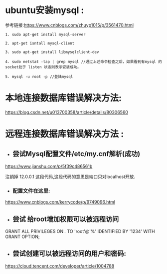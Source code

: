 # ubuntu安装mysql : 

参考链接:https://www.cnblogs.com/zhuyp1015/p/3561470.html

```
1. sudo apt-get install mysql-server

2. apt-get isntall mysql-client

3. sudo apt-get install libmysqlclient-dev

4. sudo netstat -tap | grep mysql //通过上述命令检查之后，如果看到有mysql 的socket处于 listen 状态则表示安装成功。

5. mysql -u root -p //登陆mysql
```



# 本地连接数据库错误解决方法:

 https://blog.csdn.net/u013700358/article/details/80306560

# 远程连接数据库错误解决方法 : 

- ## 尝试Mysql配置文件/etc/my.cnf解析(成功)

https://www.jianshu.com/p/5f39c486561b

注销掉 12.0.0.1 这段代码,这段代码的意思是端口只对localhost开放.

- ### 配置文件在这里:

https://www.cnblogs.com/kerrycode/p/9749096.html

- ## 尝试 给root增加权限可以被远程访问


GRANT ALL PRIVILEGES ON *.* TO 'root'@'%' IDENTIFIED BY '1234' WITH GRANT OPTION;

- ## 尝试创建可以被远程访问的用户和密码:


https://cloud.tencent.com/developer/article/1004788



